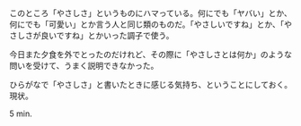 このところ「やさしさ」というものにハマっている。何にでも「ヤバい」とか、何にでも「可愛い」とか言う人と同じ類のものだ。「やさしいですね」とか、「やさしさが良いですね」とかいった調子で使う。

今日また夕食を外でとったのだけれど、その際に「やさしさとは何か」のような問いを受けて、うまく説明できなかった。

ひらがなで「やさしさ」と書いたときに感じる気持ち、ということにしておく。現状。

5 min.
